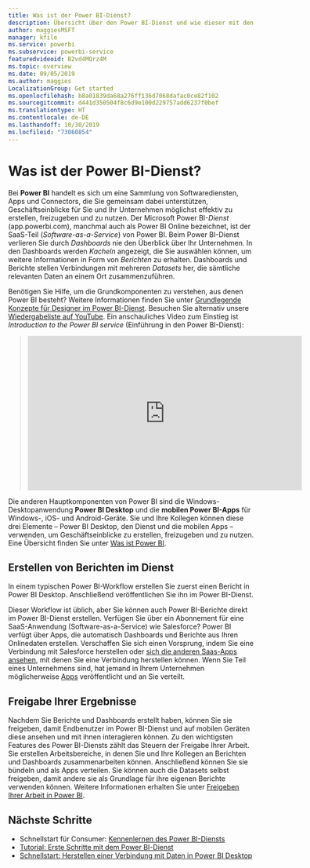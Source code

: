 ```yaml
---
title: Was ist der Power BI-Dienst?
description: Übersicht über den Power BI-Dienst und wie dieser mit den anderen Komponenten von Power BI zusammenhängt
author: maggiesMSFT
manager: kfile
ms.service: powerbi
ms.subservice: powerbi-service
featuredvideoid: B2vd4MQrz4M
ms.topic: overview
ms.date: 09/05/2019
ms.author: maggies
LocalizationGroup: Get started
ms.openlocfilehash: b8a01839da68a276ff136d7068dafac0ce82f102
ms.sourcegitcommit: d441d350504f8c6d9e100d229757add6237f0bef
ms.translationtype: HT
ms.contentlocale: de-DE
ms.lasthandoff: 10/30/2019
ms.locfileid: "73060854"
---
```

# <a name="what-is-the-power-bi-service"></a>Was ist der Power BI-Dienst?
Bei **Power BI** handelt es sich um eine Sammlung von Softwarediensten, Apps und Connectors, die Sie gemeinsam dabei unterstützen, Geschäftseinblicke für Sie und Ihr Unternehmen möglichst effektiv zu erstellen, freizugeben und zu nutzen. Der Microsoft Power BI-*Dienst* (app.powerbi.com), manchmal auch als Power BI Online bezeichnet, ist der SaaS-Teil (*Software-as-a-Service*) von Power BI. Beim Power BI-Dienst verlieren Sie durch *Dashboards* nie den Überblick über Ihr Unternehmen. In den Dashboards werden *Kacheln* angezeigt, die Sie auswählen können, um weitere Informationen in Form von *Berichten* zu erhalten. Dashboards und Berichte stellen Verbindungen mit mehreren *Datasets* her, die sämtliche relevanten Daten an einem Ort zusammenzuführen. 

Benötigen Sie Hilfe, um die Grundkomponenten zu verstehen, aus denen Power BI besteht? Weitere Informationen finden Sie unter [Grundlegende Konzepte für Designer im Power BI-Dienst](service-basic-concepts.md). Besuchen Sie alternativ unsere [Wiedergabeliste auf YouTube](https://www.youtube.com/playlist?list=PL1N57mwBHtN0JFoKSR0n-tBkUJHeMP2cP). Ein anschauliches Video zum Einstieg ist *Introduction to the Power BI service* (Einführung in den Power BI-Dienst):

> 
> <iframe width="560" height="315" src="https://www.youtube.com/embed/B2vd4MQrz4M" frameborder="0" allowfullscreen></iframe>
> 

Die anderen Hauptkomponenten von Power BI sind die Windows-Desktopanwendung **Power BI Desktop** und die **mobilen Power BI-Apps** für Windows-, iOS- und Android-Geräte. Sie und Ihre Kollegen können diese drei Elemente – Power BI Desktop, den Dienst und die mobilen Apps – verwenden, um Geschäftseinblicke zu erstellen, freizugeben und zu nutzen. Eine Übersicht finden Sie unter [Was ist Power BI](fundamentals/power-bi-overview.md).

## <a name="creating-reports-in-the-service"></a>Erstellen von Berichten im Dienst
In einem typischen Power BI-Workflow erstellen Sie zuerst einen Bericht in Power BI Desktop. Anschließend veröffentlichen Sie ihn im Power BI-Dienst.  

Dieser Workflow ist üblich, aber Sie können auch Power BI-Berichte direkt im Power BI-Dienst erstellen. Verfügen Sie über ein Abonnement für eine SaaS-Anwendung (Software-as-a-Service) wie Salesforce? Power BI verfügt über Apps, die automatisch Dashboards und Berichte aus Ihren Onlinedaten erstellen. Verschaffen Sie sich einen Vorsprung, indem Sie eine Verbindung mit Salesforce herstellen oder [sich die anderen Saas-Apps ansehen](service-get-data.md), mit denen Sie eine Verbindung herstellen können. Wenn Sie Teil eines Unternehmens sind, hat jemand in Ihrem Unternehmen möglicherweise [Apps](service-create-distribute-apps.md) veröffentlicht und an Sie verteilt.

## <a name="sharing-your-findings"></a>Freigabe Ihrer Ergebnisse 

Nachdem Sie Berichte und Dashboards erstellt haben, können Sie sie freigeben, damit Endbenutzer im Power BI-Dienst und auf mobilen Geräten diese ansehen und mit ihnen interagieren können. Zu den wichtigsten Features des Power BI-Diensts zählt das Steuern der Freigabe Ihrer Arbeit. Sie erstellen Arbeitsbereiche, in denen Sie und Ihre Kollegen an Berichten und Dashboards zusammenarbeiten können. Anschließend können Sie sie bündeln und als Apps verteilen. Sie können auch die Datasets selbst freigeben, damit andere sie als Grundlage für ihre eigenen Berichte verwenden können. Weitere Informationen erhalten Sie unter [Freigeben Ihrer Arbeit in Power BI](service-how-to-collaborate-distribute-dashboards-reports.md).

## <a name="next-steps"></a>Nächste Schritte
- Schnellstart für Consumer: [Kennenlernen des Power BI-Diensts](consumer/end-user-experience.md)   
- [Tutorial: Erste Schritte mit dem Power BI-Dienst](service-get-started.md)
- [Schnellstart: Herstellen einer Verbindung mit Daten in Power BI Desktop](desktop-quickstart-connect-to-data.md)
